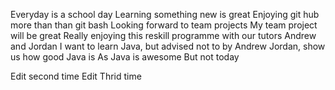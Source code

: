 Everyday is a school day
Learning something new is great
Enjoying git hub more than than git bash
Looking forward to team projects
My team project will be great
Really enjoying this reskill programme with our tutors Andrew and Jordan
I want to learn Java, but advised not to by Andrew
Jordan, show us how good Java is
As Java is awesome 
But not today

Edit second time
Edit Thrid time
